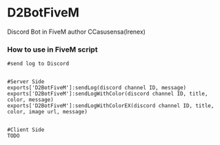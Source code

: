 # D2BotFiveM
Discord Bot in FiveM
author CCasusensa(lrenex)



### How to use in FiveM script

```
#send log to Discord


#Server Side
exports['D2BotFiveM']:sendLog(discord channel ID, message)
exports['D2BotFiveM']:sendLogWithColor(discord channel ID, title, color, message)
exports['D2BotFiveM']:sendLogWithColorEX(discord channel ID, title, color, image url, message)


#Client Side
TODO
```
